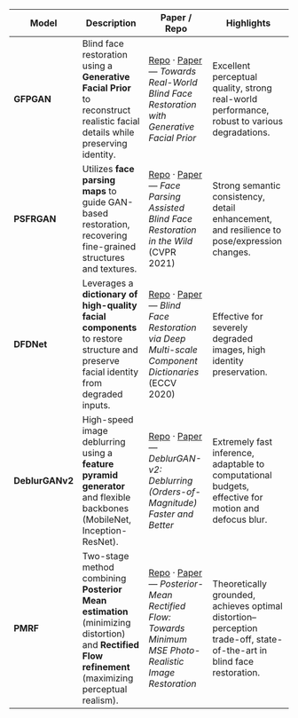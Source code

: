 | Model           | Description                                                                                                                                         | Paper / Repo                                                                                                                                                                   | Highlights                                                                                                            |
| --------------- | --------------------------------------------------------------------------------------------------------------------------------------------------- | ------------------------------------------------------------------------------------------------------------------------------------------------------------------------------ | --------------------------------------------------------------------------------------------------------------------- |
| **GFPGAN**      | Blind face restoration using a **Generative Facial Prior** to reconstruct realistic facial details while preserving identity.                       | [Repo](https://github.com/TencentARC/GFPGAN) · [Paper](https://arxiv.org/abs/2101.04061) — *Towards Real-World Blind Face Restoration with Generative Facial Prior*            | Excellent perceptual quality, strong real-world performance, robust to various degradations.                          |
| **PSFRGAN**     | Utilizes **face parsing maps** to guide GAN-based restoration, recovering fine-grained structures and textures.                                     | [Repo](https://github.com/chaofengc/PSFRGAN) · [Paper](https://arxiv.org/pdf/2009.08709) — *Face Parsing Assisted Blind Face Restoration in the Wild* (CVPR 2021)              | Strong semantic consistency, detail enhancement, and resilience to pose/expression changes.                           |
| **DFDNet**      | Leverages a **dictionary of high-quality facial components** to restore structure and preserve facial identity from degraded inputs.                | [Repo](https://github.com/csxmli2016/DFDNet) · [Paper](https://arxiv.org/pdf/2009.08709) — *Blind Face Restoration via Deep Multi-scale Component Dictionaries* (ECCV 2020)    | Effective for severely degraded images, high identity preservation.                                                   |
| **DeblurGANv2** | High-speed image deblurring using a **feature pyramid generator** and flexible backbones (MobileNet, Inception-ResNet).                             | [Repo](https://github.com/VITA-Group/DeblurGANv2) · [Paper](https://arxiv.org/abs/1908.03826) — *DeblurGAN-v2: Deblurring (Orders-of-Magnitude) Faster and Better*             | Extremely fast inference, adaptable to computational budgets, effective for motion and defocus blur.                  |
| **PMRF**        | Two-stage method combining **Posterior Mean estimation** (minimizing distortion) and **Rectified Flow refinement** (maximizing perceptual realism). | [Repo](https://github.com/ohayonguy/PMRF) · [Paper](https://arxiv.org/abs/2410.00418) — *Posterior-Mean Rectified Flow: Towards Minimum MSE Photo-Realistic Image Restoration* | Theoretically grounded, achieves optimal distortion–perception trade-off, state-of-the-art in blind face restoration. |
